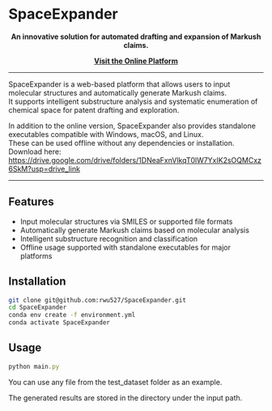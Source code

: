 # SpaceExpander


<p align="center">
  <b>An innovative solution for automated drafting and expansion of Markush claims.</b>
</p>

<p align="center">
  <a href="https://www.lilab-ecust.cn/markushclaim" target="_blank"><strong>Visit the Online Platform</strong></a>
</p>

---

SpaceExpander is a web-based platform that allows users to input molecular structures and automatically generate Markush claims.  
It supports intelligent substructure analysis and systematic enumeration of chemical space for patent drafting and exploration.

In addition to the online version, SpaceExpander also provides standalone executables compatible with Windows, macOS, and Linux.  
These can be used offline without any dependencies or installation.  
Download here:  
https://drive.google.com/drive/folders/1DNeaFxnVlkqT0lW7YxIK2sOQMCxz6SkM?usp=drive_link

---

## Features

- Input molecular structures via SMILES or supported file formats
- Automatically generate Markush claims based on molecular analysis
- Intelligent substructure recognition and classification
- Offline usage supported with standalone executables for major platforms

## Installation

```bash
git clone git@github.com:rwu527/SpaceExpander.git
cd SpaceExpander
conda env create -f environment.yml
conda activate SpaceExpander
```

## Usage

```javascript
python main.py
```

You can use any file from the test_dataset folder as an example.

The generated results are stored in the directory under the input path.
